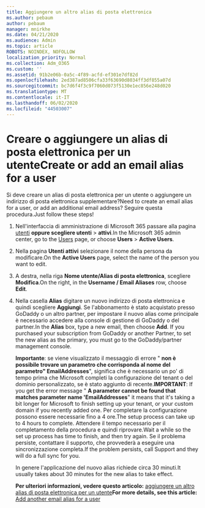```yaml
---
title: Aggiungere un altro alias di posta elettronica
ms.author: pebaum
author: pebaum
manager: mnirkhe
ms.date: 04/21/2020
ms.audience: Admin
ms.topic: article
ROBOTS: NOINDEX, NOFOLLOW
localization_priority: Normal
ms.collection: Adm_O365
ms.custom: ''
ms.assetid: 91b2e06b-0a5c-4f89-acfd-ef301e7df82d
ms.openlocfilehash: 2ed387ad8506cfa33f63690d8034ff3df855a07d
ms.sourcegitcommit: bc7d6f4f3c9f7060d073f5130e1ec856e248d020
ms.translationtype: MT
ms.contentlocale: it-IT
ms.lasthandoff: 06/02/2020
ms.locfileid: "44503007"
---
```

# <a name="create-or-add-an-email-alias-for-a-user"></a><span data-ttu-id="19226-102">Creare o aggiungere un alias di posta elettronica per un utente</span><span class="sxs-lookup"><span data-stu-id="19226-102">Create or add an email alias for a user</span></span>

<span data-ttu-id="19226-103">Si deve creare un alias di posta elettronica per un utente o aggiungere un indirizzo di posta elettronica supplementare?</span><span class="sxs-lookup"><span data-stu-id="19226-103">Need to create an email alias for a user, or add an additional email address?</span></span> <span data-ttu-id="19226-104">Seguire questa procedura.</span><span class="sxs-lookup"><span data-stu-id="19226-104">Just follow these steps!</span></span>
  
1. <span data-ttu-id="19226-105">Nell'interfaccia di amministrazione di Microsoft 365 passare alla pagina [utenti](https://go.microsoft.com/fwlink/p/?linkid=834822) **oppure scegliere utenti** \> **attivi**.</span><span class="sxs-lookup"><span data-stu-id="19226-105">In the Microsoft 365 admin center, go to the [Users](https://go.microsoft.com/fwlink/p/?linkid=834822) page, or choose **Users** \> **Active Users**.</span></span>
    
2. <span data-ttu-id="19226-106">Nella pagina **Utenti attivi** selezionare il nome della persona da modificare.</span><span class="sxs-lookup"><span data-stu-id="19226-106">On the **Active Users** page, select the name of the person you want to edit.</span></span> 
    
3. <span data-ttu-id="19226-107">A destra, nella riga **Nome utente/Alias di posta elettronica**, scegliere **Modifica**.</span><span class="sxs-lookup"><span data-stu-id="19226-107">On the right, in the **Username / Email Aliases** row, choose **Edit**.</span></span>
    
4. <span data-ttu-id="19226-p102">Nella casella **Alias** digitare un nuovo indirizzo di posta elettronica e quindi scegliere **Aggiungi**. Se l'abbonamento è stato acquistato presso GoDaddy o un altro partner, per impostare il nuovo alias come principale è necessario accedere alla console di gestione di GoDaddy o del partner.</span><span class="sxs-lookup"><span data-stu-id="19226-p102">In the **Alias** box, type a new email, then choose **Add**. If you purchased your subscription from GoDaddy or another Partner, to set the new alias as the primary, you must go to the GoDaddy/partner management console.</span></span> 
    
    <span data-ttu-id="19226-110">**Importante**: se viene visualizzato il messaggio di errore " **non è possibile trovare un parametro che corrisponda al nome del parametro" EmailAddresses**", significa che è necessario un po' di tempo prima che Microsoft completi la configurazione del tenant o del dominio personalizzato, se è stato aggiunto di recente.</span><span class="sxs-lookup"><span data-stu-id="19226-110">**IMPORTANT**: If you get the error message " **A parameter cannot be found that matches parameter name 'EmailAddresses**" it means that it's taking a bit longer for Microsoft to finish setting up your tenant, or your custom domain if you recently added one.</span></span> <span data-ttu-id="19226-111">Per completare la configurazione possono essere necessarie fino a 4 ore.</span><span class="sxs-lookup"><span data-stu-id="19226-111">The setup process can take up to 4 hours to complete.</span></span> <span data-ttu-id="19226-112">Attendere il tempo necessario per il completamento della procedura e quindi riprovare.</span><span class="sxs-lookup"><span data-stu-id="19226-112">Wait a while so the set up process has time to finish, and then try again.</span></span> <span data-ttu-id="19226-113">Se il problema persiste, contattare il supporto, che provvederà a eseguire una sincronizzazione completa.</span><span class="sxs-lookup"><span data-stu-id="19226-113">If the problem persists, call Support and they will do a full sync for you.</span></span>
    
    <span data-ttu-id="19226-114">In genere l'applicazione del nuovo alias richiede circa 30 minuti.</span><span class="sxs-lookup"><span data-stu-id="19226-114">It usually takes about 30 minutes for the new alias to take effect.</span></span>
    
    <span data-ttu-id="19226-115">**Per ulteriori informazioni, vedere questo articolo:** [aggiungere un altro alias di posta elettronica per un utente](https://docs.microsoft.com/microsoft-365/admin/email/add-another-email-alias-for-a-user)</span><span class="sxs-lookup"><span data-stu-id="19226-115">**For more details, see this article:** [Add another email alias for a user](https://docs.microsoft.com/microsoft-365/admin/email/add-another-email-alias-for-a-user)</span></span>
    

